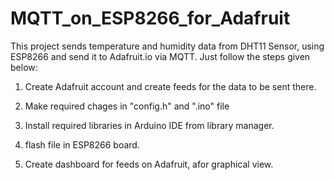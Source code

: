 # MQTT_on_ESP8266_for_Adafruit
This project sends temperature and humidity data from DHT11 Sensor, using ESP8266 and send it to Adafruit.io via MQTT.
Just follow the steps given below:

1. Create Adafruit account and create feeds for the data to be sent there.

2. Make required chages in "config.h" and ".ino" file

3. Install required libraries in Arduino IDE from library manager.

4. flash file in ESP8266 board.

5. Create dashboard for feeds on Adafruit, afor graphical view.

